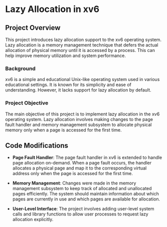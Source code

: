 # Lazy Allocation in xv6

## Project Overview

This project introduces lazy allocation support to the xv6 operating system. Lazy allocation is a memory management technique that defers the actual allocation of physical memory until it is accessed by a process. This can help improve memory utilization and system performance.

### Background

xv6 is a simple and educational Unix-like operating system used in various educational settings. It is known for its simplicity and ease of understanding. However, it lacks support for lazy allocation by default.

### Project Objective

The main objective of this project is to implement lazy allocation in the xv6 operating system. Lazy allocation involves making changes to the page fault handler and memory management subsystem to allocate physical memory only when a page is accessed for the first time.

## Code Modifications

- **Page Fault Handler**: The page fault handler in xv6 is extended to handle page allocation on-demand. When a page fault occurs, the handler allocates a physical page and map it to the corresponding virtual address only when the page is accessed for the first time.

- **Memory Management**: Changes were made in the memory management subsystem to keep track of allocated and unallocated pages efficiently. The system should maintain information about which pages are currently in use and which pages are available for allocation.

- **User-Level Interface**: The project involves adding user-level system calls and library functions to allow user processes to request lazy allocation explicitly.
